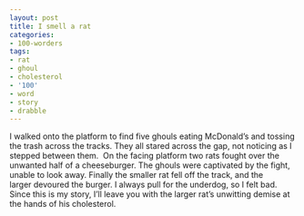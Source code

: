 ```yaml
---
layout: post
title: I smell a rat
categories:
- 100-worders
tags:
- rat
- ghoul
- cholesterol
- '100'
- word
- story
- drabble
---
```

I walked onto the platform to find five ghouls eating McDonald’s and tossing the trash across the tracks. They all stared across the gap, not noticing as I stepped between them. 
On the facing platform two rats fought over the unwanted half of a cheeseburger. The ghouls were captivated by the fight, unable to look away. Finally the smaller rat fell off the track, and the larger devoured the burger.
I always pull for the underdog, so I felt bad. Since this is my story, I’ll leave you with the larger rat’s unwitting demise at the hands of his cholesterol.
